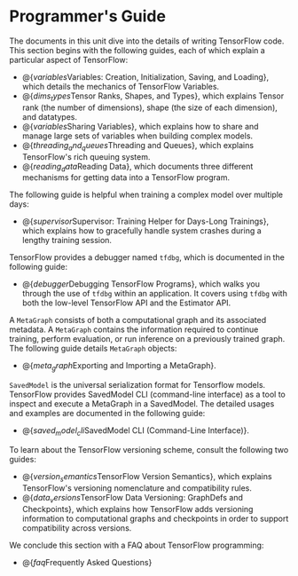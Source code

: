 # Programmer's Guide

The documents in this unit dive into the details of writing TensorFlow
code.  This section begins with the following guides, each of which
explain a particular aspect of TensorFlow:

  * @{$variables$Variables: Creation, Initialization, Saving, and Loading},
    which details the mechanics of TensorFlow Variables.
  * @{$dims_types$Tensor Ranks, Shapes, and Types}, which explains Tensor
    rank (the number of dimensions), shape (the size of each dimension),
    and datatypes.
  * @{$variables$Sharing Variables}, which explains how to share and
    manage large sets of variables when building complex models.
  * @{$threading_and_queues$Threading and Queues}, which explains TensorFlow's
    rich queuing system.
  * @{$reading_data$Reading Data}, which documents three different mechanisms
    for getting data into a TensorFlow program.

The following guide is helpful when training a complex model over multiple
days:

  * @{$supervisor$Supervisor: Training Helper for Days-Long Trainings}, which
    explains how to gracefully handle system crashes during a lengthy training
    session.

TensorFlow provides a debugger named `tfdbg`, which is documented in the
following guide:

  * @{$debugger$Debugging TensorFlow Programs},
    which walks you through the use of `tfdbg` within an application. It covers
    using `tfdbg` with both the low-level TensorFlow API and the Estimator API.

A `MetaGraph` consists of both a computational graph and its associated
metadata.  A `MetaGraph` contains the information required to continue
training, perform evaluation, or run inference on a previously
trained graph.  The following guide details `MetaGraph` objects:

  * @{$meta_graph$Exporting and Importing a MetaGraph}.

`SavedModel` is the universal serialization format for Tensorflow models. TensorFlow provides SavedModel CLI (command-line interface) as a tool to inspect and execute a MetaGraph in a SavedModel. The detailed usages and examples are
documented in the following guide:

  * @{$saved_model_cli$SavedModel CLI (Command-Line Interface)}.

To learn about the TensorFlow versioning scheme, consult the following two
guides:

  * @{$version_semantics$TensorFlow Version Semantics}, which explains
    TensorFlow's versioning nomenclature and compatibility rules.
  * @{$data_versions$TensorFlow Data Versioning: GraphDefs and Checkpoints},
    which explains how TensorFlow adds versioning information to computational
    graphs and checkpoints in order to support compatibility across versions.

We conclude this section with a FAQ about TensorFlow programming:

  * @{$faq$Frequently Asked Questions}
